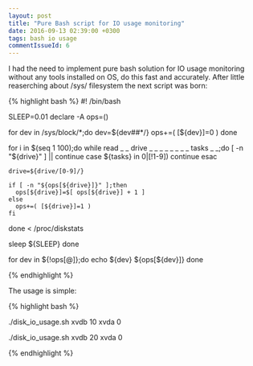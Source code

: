 ```yaml
---
layout: post
title: "Pure Bash script for IO usage monitoring"
date: 2016-09-13 02:39:00 +0300
tags: bash io usage
commentIssueId: 6
---
```



I had the need to implement pure bash solution for IO usage monitoring without any tools installed on OS, do this fast and accurately.
After little reaserching about /sys/ filesystem the next script was born:

{% highlight bash %}
#! /bin/bash

SLEEP=0.01
declare -A ops=()

for dev in /sys/block/*;do
  dev=${dev##*/}
  ops+=( [${dev}]=0 )
done

for i in $(seq 1 100);do
  while read _ _ drive _ _ _ _ _ _ _ _ tasks _ _;do
    [ -n "${drive}" ] || continue
    case ${tasks} in
      0|[!1-9]) continue
    esac

    drive=${drive/[0-9]/}

    if [ -n "${ops[${drive}]}" ];then
      ops[${drive}]=$[ ops[${drive}] + 1 ]
    else
      ops+=( [${drive}]=1 )
    fi
  done < /proc/diskstats

  sleep ${SLEEP}
done

for dev in ${!ops[@]};do
  echo ${dev} ${ops[${dev}]}
done

{% endhighlight %}

The usage is simple:

{% highlight bash %}

./disk_io_usage.sh
xvdb 10
xvda 0

./disk_io_usage.sh
xvdb 20
xvda 0

{% endhighlight %}

